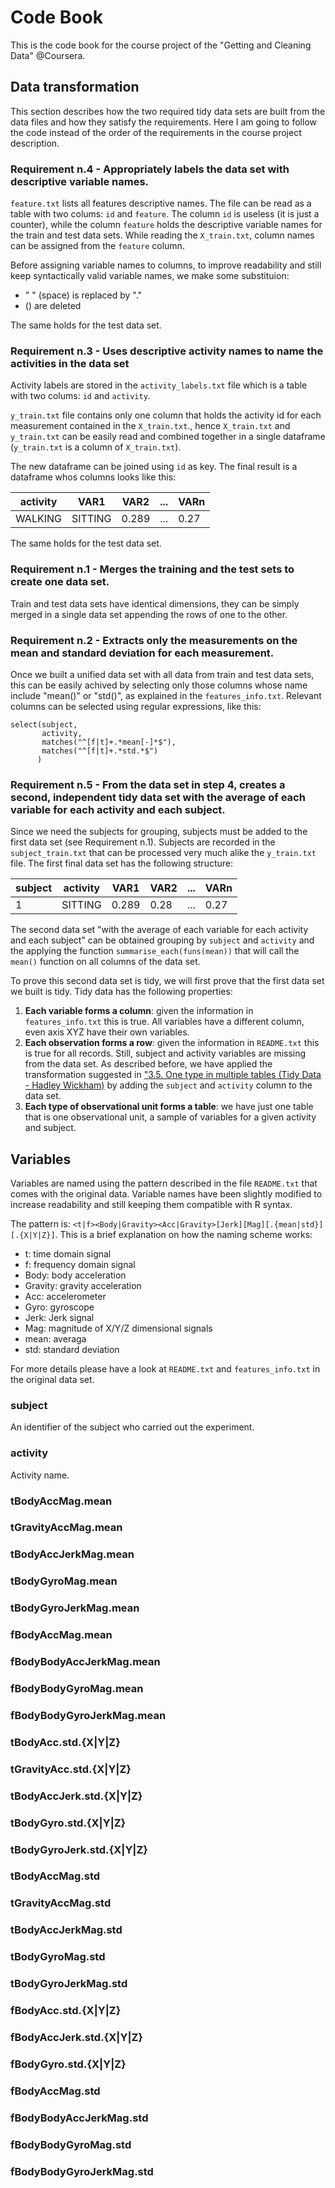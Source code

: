 # Code Book 
This is the code book for the course project of the "Getting and Cleaning Data" @Coursera.

## Data transformation
This section describes how the two required tidy data sets are built from the data files and how they satisfy the requirements. Here I am going to follow the code instead of the order of the requirements in the course project description.

### Requirement n.4 - Appropriately labels the data set with descriptive variable names. 
`feature.txt` lists all features descriptive names. The file can be read as a table with two colums: `id` and `feature`.
The column `id` is useless (it is just a counter), while the column `feature` holds the descriptive variable names for the train and test data sets. While reading the `X_train.txt`, column names can be assigned from the `feature` column.

Before assigning variable names to columns, to improve readability and still keep syntactically valid variable names, we make some substituion:
 * " " (space) is replaced by "."
 * () are deleted

The same holds for the test data set.

### Requirement n.3 - Uses descriptive activity names to name the activities in the data set
 Activity labels are stored in the `activity_labels.txt` file which is a table with two colums: `id` and `activity`.
 
 `y_train.txt` file contains only one column that holds the activity id for each measurement contained in the `X_train.txt`., hence `X_train.txt` and `y_train.txt` can be easily read and combined together in a single dataframe (`y_train.txt` is a column of `X_train.txt`). 
 
 The new dataframe can be joined  using `id` as key. The final result is a dataframe whos columns looks like this:
 
| activity |   VAR1   | VAR2  | ... | VARn |
| -------- | -------- | ----  | --- | ---- |
| WALKING  | SITTING  | 0.289 | ... | 0.27 |
 
 The same holds for the test data set.
 
### Requirement n.1 - Merges the training and the test sets to create one data set.
Train and test data sets have identical dimensions, they can be simply merged in a single data set appending the rows of one to the other.

### Requirement n.2 - Extracts only the measurements on the mean and standard deviation for each measurement.
Once we built a unified data set with all data from train and test data sets, this can be easily achived by selecting only those columns whose name include "mean()" or "std()", as explained in the `features_info.txt`. Relevant columns can be selected using regular expressions, like this:

    select(subject,
           activity,
           matches("^[f|t]+.*mean[-]*$"),
           matches("^[f|t]+.*std.*$")
          )

### Requirement n.5 - From the data set in step 4, creates a second, independent tidy data set with the average of each variable for each activity and each subject.

Since we need the subjects for grouping, subjects must be added to the first data set (see Requirement n.1). Subjects are recorded in the `subject_train.txt` that can be processed very much alike the `y_train.txt` file. The first final data set has the following structure:
 
| subject | activity | VAR1  | VAR2 | ... | VARn |
| ------- | -------- | ----- | ---- | --- | ---- |
|    1    | SITTING  | 0.289 | 0.28 | ... | 0.27 |

The second data set "with the average of each variable for each activity and each subject" can be obtained grouping by `subject` and `activity` and the applying the function `summarise_each(funs(mean))` that will call the `mean()` function on all columns of the data set.
 
To prove this second data set is tidy, we will first prove that the first data set we built is tidy. Tidy data has the following properties:
 1. **Each variable forms a column**: given the information in `features_info.txt` this is true. All variables have a different column, even axis XYZ have their own variables.
 2. **Each observation forms a row**: given the information in `README.txt` this is true for all records. Still, subject and activity variables are missing from the data set. As described before, we have applied the transformation suggested in ["3.5. One type in multiple tables (Tidy Data - Hadley Wickham)](file:///Users/elibus/Downloads/Week3/tidy-data.pdf) by adding the `subject` and `activity` column to the data set.
 3. **Each type of observational unit forms a table**: we have just one table that is one observational unit, a sample of variables for a given activity and subject.
 
## Variables
Variables are named using the pattern described in the file `README.txt` that comes with the original data. Variable names have been slightly modified to increase readability and still keeping them compatible with R syntax.

The pattern is: `<t|f><Body|Gravity><Acc|Gravity>[Jerk][Mag][.{mean|std}][.{X|Y|Z}]`.
This is a brief explanation on how the naming scheme works:
 - t: time domain signal
 - f: frequency domain signal
 - Body: body acceleration
 - Gravity: gravity acceleration
 - Acc: accelerometer
 - Gyro: gyroscope
 - Jerk: Jerk signal
 - Mag: magnitude of X/Y/Z dimensional signals
 - mean: averaga
 - std: standard deviation

For more details please have a look at `README.txt` and `features_info.txt` in the original data set.

### subject
An identifier of the subject who carried out the experiment.

### activity
Activity name.

### tBodyAccMag.mean
### tGravityAccMag.mean
### tBodyAccJerkMag.mean
### tBodyGyroMag.mean
### tBodyGyroJerkMag.mean
### fBodyAccMag.mean
### fBodyBodyAccJerkMag.mean
### fBodyBodyGyroMag.mean
### fBodyBodyGyroJerkMag.mean
### tBodyAcc.std.{X|Y|Z}          
### tGravityAcc.std.{X|Y|Z}
### tBodyAccJerk.std.{X|Y|Z}
### tBodyGyro.std.{X|Y|Z}
### tBodyGyroJerk.std.{X|Y|Z}
### tBodyAccMag.std          
### tGravityAccMag.std
### tBodyAccJerkMag.std
### tBodyGyroMag.std
### tBodyGyroJerkMag.std
### fBodyAcc.std.{X|Y|Z}
### fBodyAccJerk.std.{X|Y|Z}
### fBodyGyro.std.{X|Y|Z}
### fBodyAccMag.std
### fBodyBodyAccJerkMag.std
### fBodyBodyGyroMag.std
### fBodyBodyGyroJerkMag.std
